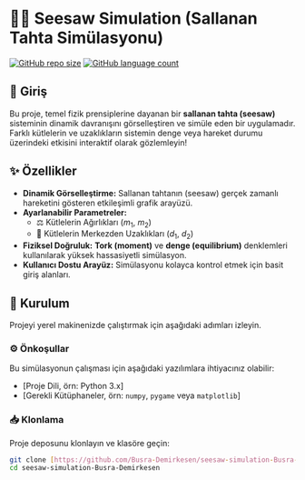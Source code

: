 # 🤸‍♂️ Seesaw Simulation (Sallanan Tahta Simülasyonu)

[![GitHub repo size](https://img.shields.io/github/repo-size/Busra-Demirkesen/seesaw-simulation-Busra-Demirkesen.git)](https://github.com/Busra-Demirkesen/seesaw-simulation-Busra-Demirkesen.git)
[![GitHub language count](https://img.shields.io/github/languages/count/Busra-Demirkesen/seesaw-simulation-Busra-Demirkesen.git)](https://github.com/Busra-Demirkesen/seesaw-simulation-Busra-Demirkesen.git)

## 🌟 Giriş

Bu proje, temel fizik prensiplerine dayanan bir **sallanan tahta (seesaw)** sisteminin dinamik davranışını görselleştiren ve simüle eden bir uygulamadır. Farklı kütlelerin ve uzaklıkların sistemin denge veya hareket durumu üzerindeki etkisini interaktif olarak gözlemleyin!

## ✨ Özellikler

* **Dinamik Görselleştirme:** Sallanan tahtanın (seesaw) gerçek zamanlı hareketini gösteren etkileşimli grafik arayüzü.
* **Ayarlanabilir Parametreler:**
    * ⚖️ Kütlelerin Ağırlıkları ($m_1$, $m_2$)
    * 📏 Kütlelerin Merkezden Uzaklıkları ($d_1$, $d_2$)
* **Fiziksel Doğruluk:** **Tork (moment)** ve **denge (equilibrium)** denklemleri kullanılarak yüksek hassasiyetli simülasyon.
* **Kullanıcı Dostu Arayüz:** Simülasyonu kolayca kontrol etmek için basit giriş alanları.

## 🚀 Kurulum

Projeyi yerel makinenizde çalıştırmak için aşağıdaki adımları izleyin.

### ⚙️ Önkoşullar

Bu simülasyonun çalışması için aşağıdaki yazılımlara ihtiyacınız olabilir:

* [Proje Dili, örn: Python 3.x]
* [Gerekli Kütüphaneler, örn: `numpy`, `pygame` veya `matplotlib`]

### 📥 Klonlama

Proje deposunu klonlayın ve klasöre geçin:

```bash
git clone [https://github.com/Busra-Demirkesen/seesaw-simulation-Busra-Demirkesen.git](https://github.com/Busra-Demirkesen/seesaw-simulation-Busra-Demirkesen.git)
cd seesaw-simulation-Busra-Demirkesen
